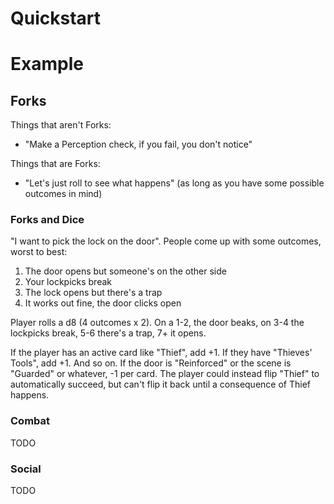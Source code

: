 <!-- TITLE: Quickstart Examples -->
<!-- SUBTITLE: A quick summary of Quickstart Examples -->

# Quickstart
# Example
## Forks
Things that aren't Forks:

* "Make a Perception check, if you fail, you don't notice"

Things that are Forks:

* "Let's just roll to see what happens" (as long as you have some possible outcomes in mind)

### Forks and Dice
"I want to pick the lock on the door". People come up with some outcomes, worst to best:

1. The door opens but someone's on the other side
2. Your lockpicks break
3. The lock opens but there's a trap
4. It works out fine, the door clicks open

Player rolls a d8 (4 outcomes x 2). On a 1-2, the door beaks, on 3-4 the lockpicks break, 5-6 there's a trap, 7+ it opens.

If the player has an active card like "Thief", add +1. If they have "Thieves' Tools", add +1. And so on. If the door is "Reinforced" or the scene is "Guarded" or whatever, -1 per card. The player could instead flip "Thief" to automatically succeed, but can't flip it back until a consequence of Thief happens.

### Combat
TODO

### Social
TODO